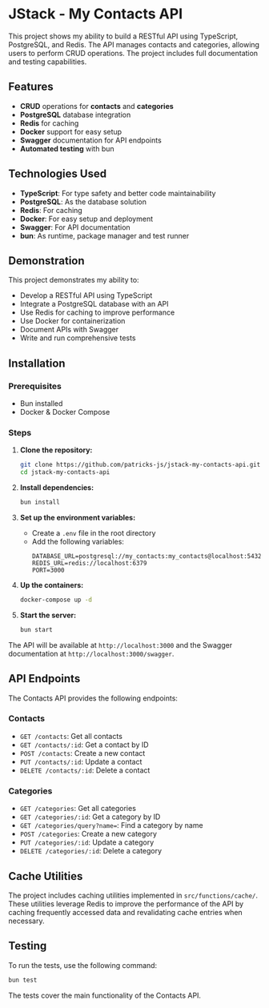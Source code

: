 # JStack - My Contacts API

This project shows my ability to build a RESTful API using TypeScript, PostgreSQL, and Redis. The API manages contacts and categories, allowing users to perform CRUD operations. The project includes full documentation and testing capabilities.

## Features

- **CRUD** operations for **contacts** and **categories**
- **PostgreSQL** database integration
- **Redis** for caching
- **Docker** support for easy setup
- **Swagger** documentation for API endpoints
- **Automated testing** with bun

## Technologies Used

- **TypeScript**: For type safety and better code maintainability
- **PostgreSQL**: As the database solution
- **Redis**: For caching
- **Docker**: For easy setup and deployment
- **Swagger**: For API documentation
- **bun**: As runtime, package manager and test runner

## Demonstration

This project demonstrates my ability to:

- Develop a RESTful API using TypeScript
- Integrate a PostgreSQL database with an API
- Use Redis for caching to improve performance
- Use Docker for containerization
- Document APIs with Swagger
- Write and run comprehensive tests

## Installation

### Prerequisites

- Bun installed
- Docker & Docker Compose

### Steps

1. **Clone the repository:**

    ```sh
    git clone https://github.com/patricks-js/jstack-my-contacts-api.git
    cd jstack-my-contacts-api
    ```

2. **Install dependencies:**

    ```sh
    bun install
    ```

3. **Set up the environment variables:**

    - Create a `.env` file in the root directory
    - Add the following variables:
        ```env
        DATABASE_URL=postgresql://my_contacts:my_contacts@localhost:5432/my_contacts_db
        REDIS_URL=redis://localhost:6379
        PORT=3000
       ```

4. **Up the containers:**

    ```sh
    docker-compose up -d
    ```

5. **Start the server:**

    ```sh
    bun start
    ```

The API will be available at `http://localhost:3000` and the Swagger documentation at `http://localhost:3000/swagger`.

## API Endpoints

The Contacts API provides the following endpoints:

### Contacts

- `GET /contacts`: Get all contacts
- `GET /contacts/:id`: Get a contact by ID
- `POST /contacts`: Create a new contact
- `PUT /contacts/:id`: Update a contact
- `DELETE /contacts/:id`: Delete a contact

### Categories

- `GET /categories`: Get all categories
- `GET /categories/:id`: Get a category by ID
- `GET /categories/query?name=`: Find a category by name
- `POST /categories`: Create a new category
- `PUT /categories/:id`: Update a category
- `DELETE /categories/:id`: Delete a category

## Cache Utilities

The project includes caching utilities implemented in `src/functions/cache/`. These utilities leverage Redis to improve the performance of the API by caching frequently accessed data and revalidating cache entries when necessary.

## Testing

To run the tests, use the following command:

```sh
bun test
```

The tests cover the main functionality of the Contacts API.
